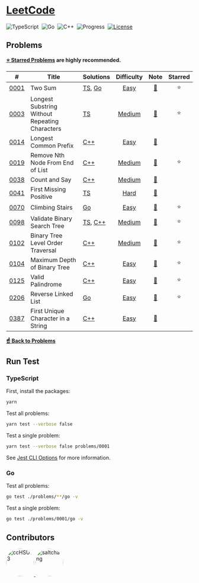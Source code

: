 # [LeetCode](https://leetcode.com/problemset/all)

 ![TypeScript](https://img.shields.io/badge/language-TypeScript-3178c6)&nbsp;
 ![Go](https://img.shields.io/badge/language-Go-007d9c)&nbsp;
 ![C++](https://img.shields.io/badge/language-C++-004283)&nbsp;
 ![Progress](https://img.shields.io/badge/progess-13%20%2F%202082-sucess)&nbsp;
[![License](https://img.shields.io/badge/license-MIT-a31f34)](./LICENSE)

## Problems

**[:star: Starred Problems](https://leetcode.com/list/xoqag3yj) are highly recommended.**

|   #    | Title                                          | Solutions                      | Difficulty |        Note         | Starred |
|:------:|------------------------------------------------|--------------------------------|:----------:|:-------------------:|:-------:|
| [0001] | Two Sum                                        | [TS][0001_ts], [Go][0001_go]   |   [Easy]   | [:memo:][0001_note] | :star:  |
| [0003] | Longest Substring Without Repeating Characters | [TS][0003_ts]                  |  [Medium]  | [:memo:][0003_note] | :star:  |
| [0014] | Longest Common Prefix                          | [C++][0014_c++]                |   [Easy]   | [:memo:][0014_note] |         |
| [0019] | Remove Nth Node From End of List               | [C++][0019_c++]                |  [Medium]  | [:memo:][0019_note] | :star:  |
| [0038] | Count and Say                                  | [C++][0038_c++]                |  [Medium]  | [:memo:][0038_note] |         |
| [0041] | First Missing Positive                         | [TS][0041_ts]                  |   [Hard]   | [:memo:][0041_note] |         |
| [0070] | Climbing Stairs                                | [Go][0070_go]                  |   [Easy]   | [:memo:][0070_note] | :star:  |
| [0098] | Validate Binary Search Tree                    | [TS][0098_ts], [C++][0098_c++] |  [Medium]  | [:memo:][0098_note] | :star:  |
| [0102] | Binary Tree Level Order Traversal              | [C++][0102_c++]                |  [Medium]  | [:memo:][0102_note] | :star:  |
| [0104] | Maximum Depth of Binary Tree                   | [C++][0104_c++]                |   [Easy]   | [:memo:][0104_note] | :star:  |
| [0125] | Valid Palindrome                               | [C++][0125_c++]                |   [Easy]   | [:memo:][0125_note] | :star:  |
| [0206] | Reverse Linked List                            | [Go][0206_go]                  |   [Easy]   | [:memo:][0206_note] | :star:  |
| [0387] | First Unique Character in a String             | [C++][0387_c++]                |   [Easy]   | [:memo:][0387_note] |         |

[**:point_up: Back to Problems**](#problems)

## Run Test

### TypeScript

First, install the packages:

```bash
yarn
```

Test all problems:

```bash
yarn test --verbose false
```

Test a single problem:

```bash
yarn test --verbose false problems/0001
```

See [Jest CLI Options](https://jestjs.io/docs/cli#--verbose) for more information.

### Go

Test all problems:

```bash
go test ./problems/**/go -v
```

Test a single problem:

```bash
go test ./problems/0001/go -v
```

## Contributors

<a href="https://github.com/ccHSU13">
    <img
      src="https://avatars.githubusercontent.com/u/86006022"
      alt="ccHSU13"
      width="75px"
      style="border-radius:50%;"
    >
</a>
<a href="https://github.com/saltchang">
    <img
      src="https://avatars.githubusercontent.com/u/44324205"
      alt="saltchang"
      width="75px"
      style="border-radius:50%;"
    >
</a>

<!-- Cheat Sheet -->

[github emoji cheat sheet]: https://github.com/ikatyang/emoji-cheat-sheet/blob/master/README.md

<!-- Difficulty -->

[easy]: https://leetcode.com/problemset/all/?difficulty=EASY
[medium]: https://leetcode.com/problemset/all/?difficulty=MEDIUM
[hard]: https://leetcode.com/problemset/all/?difficulty=HARD

<!-- 0001 -->

[0001]: https://leetcode.com/problems/two-sum
[0001_note]: ./problems/0001/README.md#:memo:-note
[0001_ts]: ./problems/0001/ts/two_sum.ts
[0001_go]: ./problems/0001/go/two_sum.go

<!-- 0003 -->

[0003]: https://leetcode.com/problems/longest-substring-without-repeating-characters
[0003_note]: ./problems/0003/README.md#:memo:-note
[0003_ts]: ./problems/0003/ts/longest_substring_without_repeating_characters.ts

<!-- 0014 -->

[0014]: https://leetcode.com/problems/longest-common-prefix
[0014_note]: ./problems/0014/README.md#:memo:-note
[0014_c++]: ./problems/0014/cpp/longest_common_prefix.cpp

<!-- 0019 -->

[0019]: https://leetcode.com/problems/remove-nth-node-from-end-of-list
[0019_note]: ./problems/0019/README.md#:memo:-note
[0019_c++]: ./problems/0019/cpp/remove_nth_node_from_end_of_list.cpp

<!-- 0038 -->

[0038]: https://leetcode.com/problems/count-and-say
[0038_note]: ./problems/0038/README.md#:memo:-note
[0038_c++]: ./problems/0038/cpp/count_and_say.cpp

<!-- 0041 -->

[0041]: https://leetcode.com/problems/first-missing-positive
[0041_note]: ./problems/0041/README.md#:memo:-note
[0041_ts]: ./problems/0041/ts/first_missing_positive.ts

<!-- 0070 -->

[0070]: https://leetcode.com/problems/climbing-stairs
[0070_note]: ./problems/0070/README.md#:memo:-note
[0070_go]: ./problems/0070/go/climbing_stairs.go

<!-- 0098 -->

[0098]: https://leetcode.com/problems/validate-binary-search-tree
[0098_note]: ./problems/0098/README.md#:memo:-note
[0098_ts]: ./problems/0098/ts/validate_binary_search_tree.ts
[0098_c++]: ./problems/0098/cpp/validate_binary_search_tree.cpp

<!-- 0102 -->

[0102]: https://leetcode.com/problems/binary-tree-level-order-traversal
[0102_note]: ./problems/0102/README.md#:memo:-note
[0102_c++]: ./problems/0102/cpp/binary_tree_level_order_traversal.cpp

<!-- 0104 -->

[0104]: https://leetcode.com/problems/maximum-depth-of-binary-tree
[0104_note]: ./problems/0104/README.md#:memo:-note
[0104_c++]: ./problems/0104/cpp/maximum_depth_of_binary_tree.cpp

<!-- 0125 -->

[0125]: https://leetcode.com/problems/valid-palindrome
[0125_note]: ./problems/0125/README.md#:memo:-note
[0125_c++]: ./problems/0125/cpp/valid_palindrome.cpp

<!-- 0206 -->

[0206]: https://leetcode.com/problems/reverse-linked-list
[0206_note]: ./problems/0206/README.md#:memo:-note
[0206_go]: ./problems/0206/go/reverse_linked_list.go

<!-- 0387 -->

[0387]: https://leetcode.com/problems/first-unique-character-in-a-string
[0387_note]: ./problems/0387/README.md#:memo:-note
[0387_c++]: ./problems/0387/cpp/first_unique_character_in_a_string.cpp
